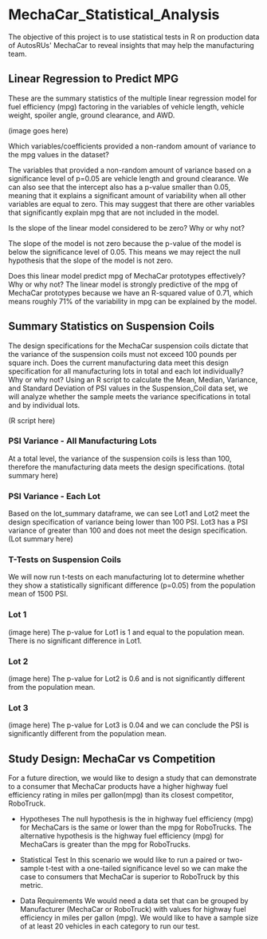 # MechaCar_Statistical_Analysis
The objective of this project is to use statistical tests in R on production data of AutosRUs' MechaCar to reveal insights that may help the manufacturing team.

## Linear Regression to Predict MPG

These are the summary statistics of the multiple linear regression model for fuel efficiency (mpg) factoring in the variables of vehicle length, vehicle weight, spoiler angle, ground clearance, and AWD.

(image goes here)

Which variables/coefficients provided a non-random amount of variance to the mpg values in the dataset?

The variables that provided a non-random amount of variance based on a significance level of p=0.05 are vehicle length and ground clearance. We can also see that the intercept also has a p-value smaller than 0.05, meaning that it explains a significant amount of variability when all other variables are equal to zero. This may suggest that there are other variables that significantly explain mpg that are not included in the model.

Is the slope of the linear model considered to be zero? Why or why not?

The slope of the model is not zero because the p-value of the model is below the significance level of 0.05. This means we may reject the null hypothesis that the slope of the model is not zero.

Does this linear model predict mpg of MechaCar prototypes effectively? Why or why not?
The linear model is strongly predictive of the mpg of MechaCar prototypes because we have an R-squared value of 0.71, which means roughly 71% of the variability in mpg can be explained by the model.

## Summary Statistics on Suspension Coils
The design specifications for the MechaCar suspension coils dictate that the variance of the suspension coils must not exceed 100 pounds per square inch. Does the current manufacturing data meet this design specification for all manufacturing lots in total and each lot individually? Why or why not?
Using an R script to calculate the Mean, Median, Variance, and Standard Deviation of PSI values in the Suspension_Coil data set, we will analyze whether the sample meets the variance specifications in total and by individual lots.

(R script here)

### PSI Variance - All Manufacturing Lots
At a total level, the variance of the suspension coils is less than 100, therefore the manufacturing data meets the design specifications.
(total summary here)

### PSI Variance - Each Lot
Based on the lot_summary dataframe, we can see Lot1 and Lot2 meet the design specification of variance being lower than 100 PSI. Lot3 has a PSI variance of greater than 100 and does not meet the design specification.
(Lot summary here)

### T-Tests on Suspension Coils
We will now run t-tests on each manufacturing lot to determine whether they show a statistically significant difference (p=0.05) from the population mean of 1500 PSI.
### Lot 1
(image here)
The p-value for Lot1 is 1 and equal to the population mean. There is no significant difference in Lot1.

### Lot 2
(image here)
The p-value for Lot2 is 0.6 and is not significantly different from the population mean.

### Lot 3
(image here)
The p-value for Lot3 is 0.04 and we can conclude the PSI is significantly different from the population mean.


## Study Design: MechaCar vs Competition
For a future direction, we would like to design a study that can demonstrate to a consumer that MechaCar products have a higher highway fuel efficiency rating in miles per gallon(mpg) than its closest competitor, RoboTruck. 

- Hypotheses
The null hypothesis is the in highway fuel efficiency (mpg) for MechaCars is the same or lower than the mpg for RoboTrucks.
The alternative hypothesis is the highway fuel efficiency (mpg) for MechaCars is greater than the mpg for RoboTrucks.

- Statistical Test
In this scenario we would like to run a paired or two-sample t-test with a one-tailed significance level so we can make the case to consumers that MechaCar is superior to RoboTruck by this metric.

- Data Requirements
We would need a data set that can be grouped by Manufacturer (MechaCar or RoboTruck) with values for highway fuel efficiency in miles per gallon (mpg). We would like to have a sample size of at least 20 vehicles in each category to run our test.
